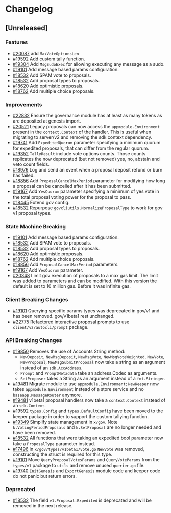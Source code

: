 <!--
Guiding Principles:
Changelogs are for humans, not machines.
There should be an entry for every single version.
The same types of changes should be grouped.
Versions and sections should be linkable.
The latest version comes first.
The release date of each version is displayed.
Mention whether you follow Semantic Versioning.
Usage:
Change log entries are to be added to the Unreleased section under the
appropriate stanza (see below). Each entry should ideally include a tag and
the Github issue reference in the following format:
* (<tag>) [#<issue-number>] Changelog message.
Types of changes (Stanzas):
"Features" for new features.
"Improvements" for changes in existing functionality.
"Deprecated" for soon-to-be removed features.
"Bug Fixes" for any bug fixes.
"API Breaking" for breaking exported APIs used by developers building on SDK.
Ref: https://keepachangelog.com/en/1.0.0/
-->

# Changelog

## [Unreleased]

### Features

* [#20087](https://github.com/cosmos/cosmos-sdk/pull/20087) add `MaxVoteOptionsLen`
* [#19592](https://github.com/cosmos/cosmos-sdk/pull/19592) Add custom tally function.
* [#19304](https://github.com/cosmos/cosmos-sdk/pull/19304) Add `MsgSudoExec` for allowing executing any message as a sudo.
* [#19101](https://github.com/cosmos/cosmos-sdk/pull/19101) Add message based params configuration.
* [#18532](https://github.com/cosmos/cosmos-sdk/pull/18532) Add SPAM vote to proposals.
* [#18532](https://github.com/cosmos/cosmos-sdk/pull/18532) Add proposal types to proposals.
* [#18620](https://github.com/cosmos/cosmos-sdk/pull/18620) Add optimistic proposals.
* [#18762](https://github.com/cosmos/cosmos-sdk/pull/18762) Add multiple choice proposals.

### Improvements

* [#22832](https://github.com/cosmos/cosmos-sdk/pull/22832) Ensure the governance module has at least as many tokens as are deposited at genesis import.
* [#20521](https://github.com/cosmos/cosmos-sdk/pull/20521) Legacy proposals can now access the `appmodule.Environment` present in the `context.Context` of the handler. This is useful when migrating to server/v2 and removing the sdk context dependency.
* [#19741](https://github.com/cosmos/cosmos-sdk/pull/19741) Add `ExpeditedQuorum` parameter specifying a minimum quorum for expedited proposals, that can differ from the regular quorum.
* [#19352](https://github.com/cosmos/cosmos-sdk/pull/19352) `TallyResult` include vote options counts. Those counts replicates the now deprecated (but not removed) yes, no, abstain and veto count fields.
* [#18976](https://github.com/cosmos/cosmos-sdk/pull/18976) Log and send an event when a proposal deposit refund or burn has failed.
* [#18856](https://github.com/cosmos/cosmos-sdk/pull/18856) Add `ProposalCancelMaxPeriod` parameter for modifying how long a proposal can be cancelled after it has been submitted.
* [#19167](https://github.com/cosmos/cosmos-sdk/pull/19167) Add `YesQuorum` parameter specifying a minimum of yes vote in the total proposal voting power for the proposal to pass.
* [#18445](https://github.com/cosmos/cosmos-sdk/pull/18445) Extend gov config.
* [#18532](https://github.com/cosmos/cosmos-sdk/pull/18532) Repurpose `govcliutils.NormalizeProposalType` to work for gov v1 proposal types.

### State Machine Breaking

* [#19101](https://github.com/cosmos/cosmos-sdk/pull/19101) Add message based params configuration.
* [#18532](https://github.com/cosmos/cosmos-sdk/pull/18532) Add SPAM vote to proposals.
* [#18532](https://github.com/cosmos/cosmos-sdk/pull/18532) Add proposal types to proposals.
* [#18620](https://github.com/cosmos/cosmos-sdk/pull/18620) Add optimistic proposals.
* [#18762](https://github.com/cosmos/cosmos-sdk/pull/18762) Add multiple choice proposals.
* [#18856](https://github.com/cosmos/cosmos-sdk/pull/18856) Add `ProposalCancelMaxPeriod` parameters.
* [#19167](https://github.com/cosmos/cosmos-sdk/pull/19167) Add `YesQuorum` parameter.
* [#20348](https://github.com/cosmos/cosmos-sdk/pull/20348) Limit gov execution of proposals to a max gas limit. The limit was added to parameters and can be modified. With this version the default is set to 10 million gas. Before it was infinite gas.

### Client Breaking Changes

* [#19101](https://github.com/cosmos/cosmos-sdk/pull/19101) Querying specific params types was deprecated in gov/v1 and has been removed. gov/v1beta1 rest unchanged.
* [#22775](https://github.com/cosmos/cosmos-sdk/pull/22775) Refactored interactive proposal prompts to use `client/v2/autocli/prompt` package.

### API Breaking Changes

* [#19850](https://github.com/cosmos/cosmos-sdk/pull/19850) Removes the use of Accounts String method: 
    * `NewDeposit`, `NewMsgDeposit`, `NewMsgVote`, `NewMsgVoteWeighted`, `NewVote`, `NewProposal`, `NewMsgSubmitProposal` now take a string as an argument instead of an `sdk.AccAddress`.
    * `Prompt` and `PromptMetadata` take an address.Codec as arguments.
    * `SetProposer` takes a String as an argument instead of a `fmt.Stringer`.
* [#19481](https://github.com/cosmos/cosmos-sdk/pull/19481) Migrate module to use `appmodule.Environment`; `NewKeeper` now takes `appmodule.Environment` instead of a store service and no `baseapp.MessageRouter` anymore.
* [#19481](https://github.com/cosmos/cosmos-sdk/pull/19481) v1beta1 proposal handlers now take a `context.Context` instead of an `sdk.Context`.
* [#19592](https://github.com/cosmos/cosmos-sdk/pull/19592) `types.Config` and `types.DefaultConfig` have been moved to the keeper package in order to support the custom tallying function.
* [#19349](https://github.com/cosmos/cosmos-sdk/pull/19349) Simplify state management in `x/gov`. Note `k.VotingPeriodProposals` and `k.SetProposal` are no longer needed and have been removed.
* [#18532](https://github.com/cosmos/cosmos-sdk/pull/18532) All functions that were taking an expedited bool parameter now take a `ProposalType` parameter instead.
* [#17496](https://github.com/cosmos/cosmos-sdk/pull/17496) in `x/gov/types/v1beta1/vote.go` `NewVote` was removed, constructing the struct is required for this type.
* [#19101](https://github.com/cosmos/cosmos-sdk/pull/19101) Move `QueryProposalVotesParams` and `QueryVoteParams` from the `types/v1` package to `utils` and remove unused `querier.go` file.
* [#19740](https://github.com/cosmos/cosmos-sdk/pull/19740) `InitGenesis` and `ExportGenesis` module code and keeper code do not panic but return errors.

### Deprecated

* [#18532](https://github.com/cosmos/cosmos-sdk/pull/18532) The field `v1.Proposal.Expedited` is deprecated and will be removed in the next release.
